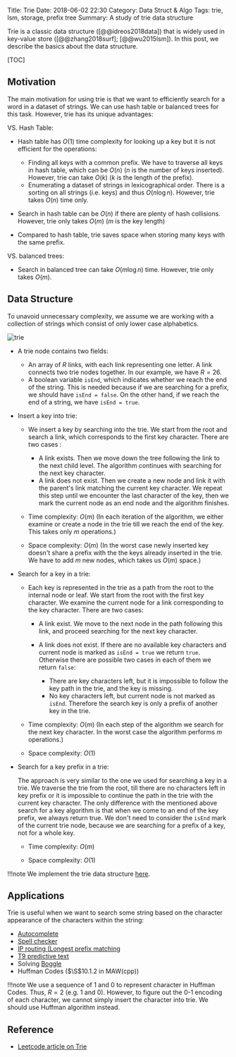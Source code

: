 Title: Trie
Date: 2018-06-02 22:30
Category: Data Struct & Algo
Tags: trie, lsm, storage, prefix tree
Summary: A study of trie data structure

Trie is a classic data structure ([@@idreos2018data]) that is widely used in key-value store ([@@zhang2018surf]; [@@wu2015lsm]). In this post, we describe the basics about the data structure.

[TOC]

## Motivation

The main motivation for using trie is that we want to efficiently search for a word in a dataset of strings. We can use
hash table or balanced trees for this task. However, trie has its unique advantages:

VS. Hash Table:

- Hash table has $O(1)$ time complexity for looking up a key but it is not efficient for the operations:

    - Finding all keys with a common prefix. We have to traverse all keys in hash table, which can be $O(n)$ ($n$ is 
    the number of keys inserted). However, trie can take $O(k)$ ($k$ is the length of the prefix).
    - Enumerating a dataset of strings in lexicographical order. There is a sorting on all strings (i.e. keys)
    and thus $O(n\log n)$. However, trie takes $O(n)$ time only.

- Search in hash table can be $O(n)$ if there are plenty of hash collisions. However, trie only takes $O(m)$ ($m$ is 
the key length)

- Compared to hash table, trie saves space when storing many keys with the same prefix. 

VS. balanced trees:

- Search in balanced tree can take $O(m \log n)$ time. However, trie only takes $O(m)$.

## Data Structure

To unavoid unnecessary complexity, we assume we are working with a collection of strings which consist of only lower case alphabetics.

![trie]({filename}/images/trie.png)

- A trie node contains two fields:

    - An array of $R$ links, with each link representing one letter. A link connects two trie nodes together.
    In our example, we have $R = 26$.
    - A boolean variable `isEnd`, which indicates whether we reach the end of the string. This is needed because
    if we are searching for a prefix, we should have `isEnd = false`. On the other hand, if we reach the end of a string,
    we have `isEnd = true`.

- Insert a key into trie:

    - We insert a key by searching into the trie. We start from the root and search a link, which corresponds to the first key character. There are two cases :

        - A link exists. Then we move down the tree following the link to the next child level. The algorithm continues with searching for the next key character.
        - A link does not exist. Then we create a new node and link it with the parent's link matching the current key character. We repeat this step until we encounter the last character of the key, then we mark the current node as an end node and the algorithm finishes.

    - Time complexity: $O(m)$ (In each iteration of the algorithm, we either examine or create a node in the trie till we reach the end of the key. This takes only $m$ operations.)

    - Space complexity: $O(m)$ (In the worst case newly inserted key doesn't share a prefix with the the keys already inserted in the trie. We have to add $m$ new nodes, which takes us $O(m)$ space.)

- Search for a key in a trie:

    - Each key is represented in the trie as a path from the root to the internal node or leaf. We start from the root with the first key character. We examine the current node for a link corresponding to the key character. There are two cases:

        - A link exist. We move to the next node in the path following this link, and proceed searching for the next key character.
        - A link does not exist. If there are no available key characters and current node is marked as `isEnd = true` we return `true`. Otherwise there are possible two cases in each of them we return `false`:

            - There are key characters left, but it is impossible to follow the key path in the trie, and the key is missing.
            - No key characters left, but current node is not marked as `isEnd`. Therefore the search key is only a prefix of another key in the trie.

    - Time complexity: $O(m)$ (In each step of the algorithm we search for the next key character. In the worst case the algorithm performs $m$ operations.)

    - Space complexity: $O(1)$

- Search for a key prefix in a trie:

    The approach is very similar to the one we used for searching a key in a trie. We traverse the trie from the root, till there are no characters left in key prefix or it is impossible to continue the path in the trie with the current key character. The only difference with the mentioned above search for a key algorithm is that when we come to an end of the key prefix, we always return true. We don't need to consider the `isEnd` mark of the current trie node, because we are searching for a prefix of a key, not for a whole key.

    - Time complexity: $O(m)$

    - Space complexity: $O(1)$

!!!note
    We implement the trie data structure [here](https://github.com/xxks-kkk/shuati/master/208/leetcode/208-ImplementTrie).

## Applications

Trie is useful when we want to search some string based on the character appearance of the characters within the string:

- [Autocomplete](https://en.wikipedia.org/wiki/Autocomplete)
- [Spell checker](https://en.wikipedia.org/wiki/Spell_checker)
- [IP routing (Longest prefix matching](https://en.wikipedia.org/wiki/Longest_prefix_match)
- [T9 predictive text](https://en.wikipedia.org/wiki/T9_(predictive_text))
- Solving [Boggle](https://en.wikipedia.org/wiki/Boggle)
- Huffman Codes ($\S$10.1.2 in MAW(cpp))

!!!note
    We use a sequence of 1 and 0 to represent character in Huffman Codes. Thus, $R = 2$ (e.g. 1 and 0). However, 
    to figure out the 0-1 encoding of each character, we cannot simply insert the character into trie. We should
    use Huffman algorithm instead.

## Reference

- [Leetcode article on Trie](https://leetcode.com/articles/implement-trie-prefix-tree/)